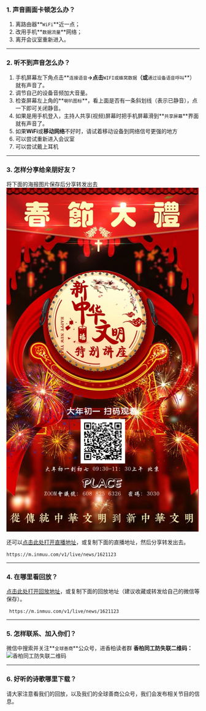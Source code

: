 ### **1. 声音画面卡顿怎么办？**
1. 离路由器**`WiFi`**近一点；
2. 改用手机**`数据流量`**网络；
3. 离开会议室重新进入。

---

### **2. 听不到声音怎么办？**
1. 手机屏幕左下角点击**`连接语音`**→点击**`WIFI或蜂窝数据`**（或**`通过设备语音呼叫`**）就有声音了。
2. 调节自己的设备音频加大音量。
3. 检查屏幕左上角的**`喇叭图标`**，看上面是否有一条斜划线（表示已静音），点一下即可关闭静音。
3. 如果是用手机登入，主持人共享(视频)屏幕时把手机屏幕滑到**``共享屏幕``**界面就有声音了。
4. 如果**WiFi**或**移动网络**不好时，请试着移动设备到网络信号更强的地方
5. 可以尝试重新进入会议室
6. 可以尝试戴上耳机

---
### **3. 怎样分享给亲朋好友？**
将下面的海报图片保存后<i class="icon-share"></i>分享转发出去
![](初一.jpg)

还可以[点击此处打开直播地址](https://m.inmuu.com/v1/live/news/1621123)，或复制下面的直播地址，然后<i class="icon-share"></i>分享转发出去。

    https://m.inmuu.com/v1/live/news/1621123

---

### **4. 在哪里看回放？**
[点击此处打开回放地址](https://m.inmuu.com/v1/live/news/1621123)，或复制下面的回放地址（建议收藏或<i class="icon-share"></i>转发给自己的微信等保存）。
  
     https://m.inmuu.com/v1/live/news/1621123
 
---

### **5. 怎样联系、加入你们？**

微信中搜索并关注**`全球善商`**公众号，进香柏读者群
**香柏同工防失联二维码：**
![香柏同工防失联二维码](https://pic.imgdb.cn/item/61c461672ab3f51d91a43a0c.jpg)

---

### **6. 好听的诗歌哪里下载？**

请大家注意看我们的回放，以及我们的全球善商公众号，我们会发布相关节目的信息。
